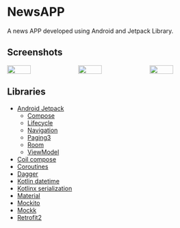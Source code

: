# NewsAPP

A news APP developed using Android and Jetpack Library.

## Screenshots

<div style="display: Flex">
    <img src="https://github.com/user-attachments/assets/3484e38a-6412-4212-89a7-70539a2aec09" width="33%">
    <img src="https://github.com/user-attachments/assets/c26fd3b9-1852-4c5a-b925-4cd7c510c27b" width="33%">
    <img src="https://github.com/user-attachments/assets/3f2aa4b7-fb0a-4023-b9fd-f40d0fd83474" width="33%">
</div>

## Libraries

* [Android Jetpack](https://developer.android.com/jetpack)
  * [Compose](https://developer.android.com/jetpack/androidx/releases/compose)
  * [Lifecycle](https://developer.android.com/jetpack/androidx/releases/lifecycle)
  * [Navigation](https://developer.android.com/jetpack/androidx/releases/navigation)
  * [Paging3](https://developer.android.com/jetpack/androidx/releases/paging)
  * [Room](https://developer.android.com/jetpack/androidx/releases/room)
  * [ViewModel](https://developer.android.com/topic/libraries/architecture/viewmodel)
* [Coil compose](https://coil-kt.github.io/coil/compose/)
* [Coroutines](https://developer.android.com/kotlin/coroutines)
* [Dagger](https://github.com/google/dagger)
* [Kotlin datetime](https://github.com/Kotlin/kotlinx-datetime)
* [Kotlinx serialization](https://github.com/Kotlin/kotlinx.serialization)
* [Material](https://m2.material.io/develop/android)
* [Mockito](https://github.com/mockito/mockito)
* [Mockk](https://mockk.io/ANDROID.html)
* [Retrofit2](https://square.github.io/retrofit/)
